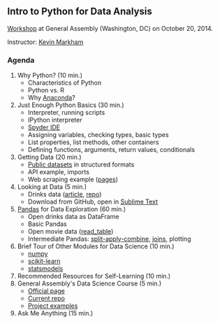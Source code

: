 ## Intro to Python for Data Analysis

[Workshop](https://generalassemb.ly/education/intro-to-python-for-data-analysis/washington-dc/8161) at General Assembly (Washington, DC) on October 20, 2014.

Instructor: [Kevin Markham](http://www.dataschool.io/about/)

### Agenda

1. Why Python? (10 min.)
    * Characteristics of Python
    * Python vs. R
    * Why [Anaconda](http://continuum.io/downloads)?
2. Just Enough Python Basics (30 min.)
    * Interpreter, running scripts
    * IPython interpreter
    * [Spyder IDE](https://code.google.com/p/spyderlib/)
    * Assigning variables, checking types, basic types
    * List properties, list methods, other containers
    * Defining functions, arguments, return values, conditionals
3. Getting Data (20 min.)
    * [Public datasets](https://github.com/justmarkham/DAT3/blob/master/public_data.md) in structured formats
    * API example, imports
    * Web scraping example ([pages](http://www.chicagoreader.com/chicago/best-of-chicago-2011-food-drink/BestOf?oid=4106228))
4. Looking at Data (5 min.)
    * Drinks data ([article](http://fivethirtyeight.com/datalab/dear-mona-followup-where-do-people-drink-the-most-beer-wine-and-spirits/), [repo](https://github.com/fivethirtyeight/data))
    * Download from GitHub, open in [Sublime Text](http://www.sublimetext.com/3)
5. [Pandas](http://pandas.pydata.org/pandas-docs/stable/index.html) for Data Exploration (60 min.)
    * Open drinks data as DataFrame
    * Basic Pandas
    * Open movie data ([read_table](http://pandas.pydata.org/pandas-docs/stable/generated/pandas.io.parsers.read_table.html))
    * Intermediate Pandas: [split-apply-combine](http://i.imgur.com/yjNkiwL.png), [joins](http://www.gregreda.com/2013/10/26/working-with-pandas-dataframes/#joining), plotting
6. Brief Tour of Other Modules for Data Science (10 min.)
    * [numpy](http://www.numpy.org/)
    * [scikit-learn](http://scikit-learn.org/stable/)
    * [statsmodels](http://statsmodels.sourceforge.net/)
7. Recommended Resources for Self-Learning (10 min.)
8. General Assembly's Data Science Course (5 min.)
    * [Official page](https://generalassemb.ly/education/data-science/washington-dc/)
    * [Current repo](https://github.com/justmarkham/DAT3)
    * [Project examples](https://github.com/justmarkham/DAT-project-examples)
9. Ask Me Anything (15 min.)
